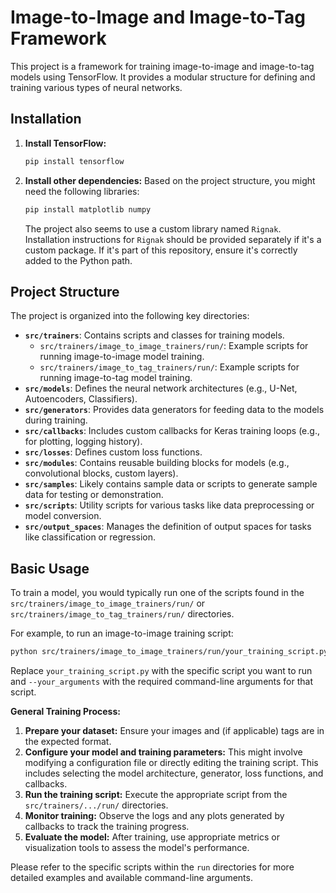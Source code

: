 # Image-to-Image and Image-to-Tag Framework

This project is a framework for training image-to-image and image-to-tag models using TensorFlow. It provides a modular structure for defining and training various types of neural networks.

## Installation

1.  **Install TensorFlow:**
    ```bash
    pip install tensorflow
    ```

2.  **Install other dependencies:**
    Based on the project structure, you might need the following libraries:
    ```bash
    pip install matplotlib numpy
    ```
    The project also seems to use a custom library named `Rignak`. Installation instructions for `Rignak` should be provided separately if it's a custom package. If it's part of this repository, ensure it's correctly added to the Python path.

## Project Structure

The project is organized into the following key directories:

-   **`src/trainers`**: Contains scripts and classes for training models.
    -   `src/trainers/image_to_image_trainers/run/`: Example scripts for running image-to-image model training.
    -   `src/trainers/image_to_tag_trainers/run/`: Example scripts for running image-to-tag model training.
-   **`src/models`**: Defines the neural network architectures (e.g., U-Net, Autoencoders, Classifiers).
-   **`src/generators`**: Provides data generators for feeding data to the models during training.
-   **`src/callbacks`**: Includes custom callbacks for Keras training loops (e.g., for plotting, logging history).
-   **`src/losses`**: Defines custom loss functions.
-   **`src/modules`**: Contains reusable building blocks for models (e.g., convolutional blocks, custom layers).
-   **`src/samples`**: Likely contains sample data or scripts to generate sample data for testing or demonstration.
-   **`src/scripts`**: Utility scripts for various tasks like data preprocessing or model conversion.
-   **`src/output_spaces`**: Manages the definition of output spaces for tasks like classification or regression.

## Basic Usage

To train a model, you would typically run one of the scripts found in the `src/trainers/image_to_image_trainers/run/` or `src/trainers/image_to_tag_trainers/run/` directories.

For example, to run an image-to-image training script:
```bash
python src/trainers/image_to_image_trainers/run/your_training_script.py --your_arguments
```

Replace `your_training_script.py` with the specific script you want to run and `--your_arguments` with the required command-line arguments for that script.

**General Training Process:**

1.  **Prepare your dataset:** Ensure your images and (if applicable) tags are in the expected format.
2.  **Configure your model and training parameters:** This might involve modifying a configuration file or directly editing the training script. This includes selecting the model architecture, generator, loss functions, and callbacks.
3.  **Run the training script:** Execute the appropriate script from the `src/trainers/.../run/` directories.
4.  **Monitor training:** Observe the logs and any plots generated by callbacks to track the training progress.
5.  **Evaluate the model:** After training, use appropriate metrics or visualization tools to assess the model's performance.

Please refer to the specific scripts within the `run` directories for more detailed examples and available command-line arguments.
